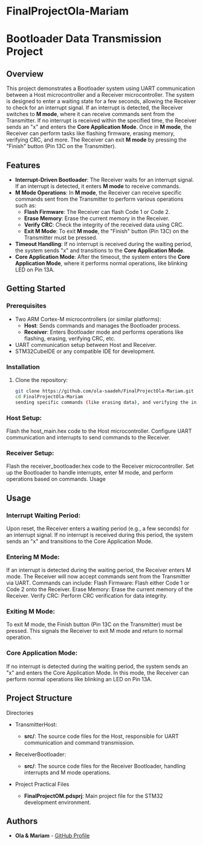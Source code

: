 # FinalProjectOla-Mariam

# Bootloader Data Transmission Project

## Overview

This project demonstrates a Bootloader system using UART communication between a Host microcontroller and a Receiver microcontroller. The system is designed to enter a waiting state for a few seconds, allowing the Receiver to check for an interrupt signal. If an interrupt is detected, the Receiver switches to **M mode**, where it can receive commands sent from the Transmitter. If no interrupt is received within the specified time, the Receiver sends an "x" and enters the **Core Application Mode**. Once in **M mode**, the Receiver can perform tasks like flashing firmware, erasing memory, verifying CRC, and more. The Receiver can exit **M mode** by pressing the "Finish" button (Pin 13C on the Transmitter).

## Features

- **Interrupt-Driven Bootloader**: The Receiver waits for an interrupt signal. If an interrupt is detected, it enters **M mode** to receive commands.
- **M Mode Operations**: In **M mode**, the Receiver can receive specific commands sent from the Transmitter to perform various operations such as:
  - **Flash Firmware**: The Receiver can flash Code 1 or Code 2.
  - **Erase Memory**: Erase the current memory in the Receiver.
  - **Verify CRC**: Check the integrity of the received data using CRC.
  - **Exit M Mode**: To exit **M mode**, the "Finish" button (Pin 13C) on the Transmitter must be pressed.
- **Timeout Handling**: If no interrupt is received during the waiting period, the system sends "x" and transitions to the **Core Application Mode**.
- **Core Application Mode**: After the timeout, the system enters the **Core Application Mode**, where it performs normal operations, like blinking LED on Pin 13A.

## Getting Started

### Prerequisites

- Two ARM Cortex-M microcontrollers (or similar platforms):
  - **Host**: Sends commands and manages the Bootloader process.
  - **Receiver**: Enters Bootloader mode and performs operations like flashing, erasing, verifying CRC, etc.
- UART communication setup between Host and Receiver.
- STM32CubeIDE or any compatible IDE for development.

### Installation

1. Clone the repository:

   ```bash
   git clone https://github.com/ola-saadeh/FinalProjectOla-Mariam.git
   cd FinalProjectOla-Mariam
   sending specific commands (like erasing data), and verifying the integrity of the data through CRC.
   ```

### Host Setup:

Flash the host_main.hex code to the Host microcontroller.
Configure UART communication and interrupts to send commands to the Receiver.

### Receiver Setup:

Flash the receiver_bootloader.hex code to the Receiver microcontroller.
Set up the Bootloader to handle interrupts, enter M mode, and perform operations based on commands.
Usage

## Usage

### Interrupt Waiting Period:

Upon reset, the Receiver enters a waiting period (e.g., a few seconds) for an interrupt signal.
If no interrupt is received during this period, the system sends an "x" and transitions to the Core Application Mode.

### Entering M Mode:

If an interrupt is detected during the waiting period, the Receiver enters M mode.
The Receiver will now accept commands sent from the Transmitter via UART. Commands can include:
Flash Firmware: Flash either Code 1 or Code 2 onto the Receiver.
Erase Memory: Erase the current memory of the Receiver.
Verify CRC: Perform CRC verification for data integrity.

### Exiting M Mode:

To exit M mode, the Finish button (Pin 13C on the Transmitter) must be pressed. This signals the Receiver to exit M mode and return to normal operation.

### Core Application Mode:

If no interrupt is detected during the waiting period, the system sends an "x" and enters the Core Application Mode.
In this mode, the Receiver can perform normal operations like blinking an LED on Pin 13A.

## Project Structure

Directories

- TransmitterHost:

  - **src/**: The source code files for the Host, responsible for UART communication and command transmission.

- ReceiverBootloader:

  - **src/**: The source code files for the Receiver Bootloader, handling interrupts and M mode operations.

- Project Practical Files

  - **FinalProjectOM.pdsprj**: Main project file for the STM32 development environment.

## Authors

- **Ola & Mariam** - [GitHub Profile](https://github.com/ola-saadeh)
